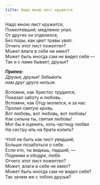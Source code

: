 ```yaml
---
title: Надо мною лист кружится
---
```


Надо мною лист кружится,  
Пожелтевший, медленно упал.  
От других он отделился,  
Без поры, как цвет травы увял.  
Отчего этот лист пожелтел?  
Может влаги в себе не имел?  
Может быть иногда сам не видел себя —  
Так и с нами бывает, друзья?
     
*__Припев:__  
Друзья, друзья! Забывать  
нам друг друга нельзя.*

Вспомни, как Христос трудился,  
Показал заботу и любовь.  
Вспомни, как Отцу молился, и за нас  
Пролил святую кровь.  
Вот любовь, вот любовь, вот любовь!  
Как сильна ты, святая любовь!  
Мог бы я оценить, хоть частицу любви  
На сестру иль на брата излить?

Чтоб не быть как лист увядший,  
Больше позаботься о себе.  
Если кто, ты видишь, падший, —   
Подними и ободри, любя.  
Отчего этот лист пожелтел?  
Может, влаги в себе не имел?  
Может быть иногда сам не видел себя?  
Так зачем же с тобою друзья?

